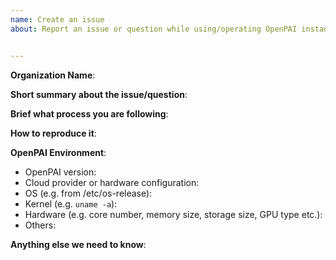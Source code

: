 ```yaml
---
name: Create an issue
about: Report an issue or question while using/operating OpenPAI instance (deployment).


---
```


<!-- Please use this template while reporting an issue and provide as much info as possible. Not doing so may result in your bug not being addressed in a timely manner. Thanks!-->


**Organization Name**: 

<!--This information is optional, but you are highly encourage to leave this reference info for us to know better about the context.!-->

**Short summary about the issue/question**:

**Brief what process you are following**: 

<!--deployment related issues
Please fill this for deployment related issues: 
- Operating type: Initial deployment / upgrading / operating etc.
- Brief what deployment process you are following -->

<!--User job related issues
GitHub is not the right place for support requests.
If you're looking for help, check [Stack Overflow](https://stackoverflow.com/questions/tagged/openpai) and the [troubleshooting guide](https://github.com/Microsoft/pai/blob/master/docs/job_log.md and https://github.com/Microsoft/pai/blob/master/docs/job_tutorial.md#debug).
-->

**How to reproduce it**: 

<!--Fill the following information if your issue need diagnostic support from the team, as minimally and precisely as possible!-->

**OpenPAI Environment**:
- OpenPAI version:
- Cloud provider or hardware configuration:
- OS (e.g. from /etc/os-release):
- Kernel (e.g. `uname -a`):
- Hardware (e.g. core number, memory size, storage size, GPU type etc.):
- Others:

**Anything else we need to know**:
